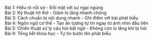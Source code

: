 Bài 1: Hiểu rõ nỗi sợ - Đối mặt với sự ngại ngùng  
Bài 2: Kỹ thuật hít thở - Giảm lo lắng nhanh chóng  
Bài 3: Cách chuẩn bị nội dung nhanh - Ghi điểm với bài phát biểu  
Bài 4: Ngôn ngữ cơ thể - Tạo ấn tượng tự tin ngay từ ánh nhìn đầu tiên  
Bài 5: Chiến thuật xử lý câu hỏi bất ngờ - Không còn lo lắng khi bị hỏi  
Bài 6: Tổng kết khóa học - Tự tin bước lên phát biểu